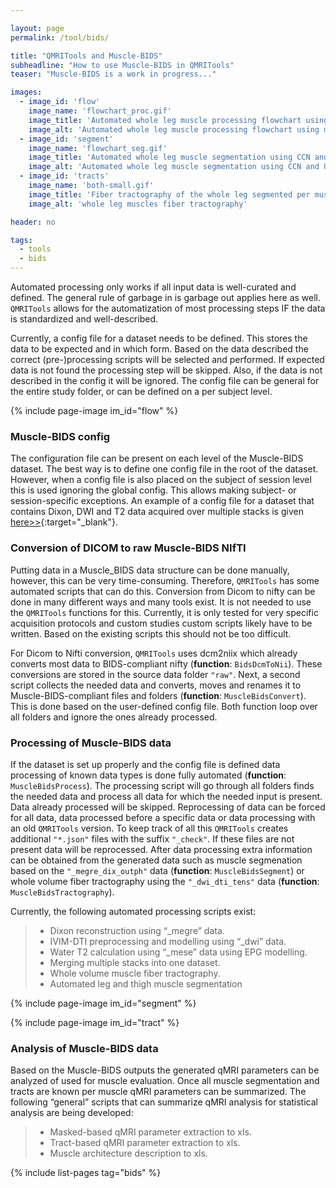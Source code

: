 ```yaml
---

layout: page
permalink: /tool/bids/

title: "QMRITools and Muscle-BIDS"
subheadline: "How to use Muscle-BIDS in QMRITools"
teaser: "Muscle-BIDS is a work in progress..."

images:
  - image_id: 'flow'
    image_name: 'flowchart_proc.gif'
    image_title: 'Automated whole leg muscle processing flowchart using muscle BIDS.'
    image_alt: 'Automated whole leg muscle processing flowchart using muscle BIDS.'
  - image_id: 'segment'
    image_name: 'flowchart_seg.gif'
    image_title: 'Automated whole leg muscle segmentation using CCN and UNET.'
    image_alt: 'Automated whole leg muscle segmentation using CCN and UNET.' 
  - image_id: 'tracts'
    image_name: 'both-small.gif'
    image_title: 'Fiber tractography of the whole leg segmented per muscle.'
    image_alt: 'whole leg muscles fiber tractography'

header: no

tags: 
  - tools
  - bids
---
```


Automated processing only works if all input data is well-curated and defined. The general rule of garbage in is garbage out applies here as well. `QMRITools` allows for the automatization of most processing steps IF the data is standardized and well-described.

Currently, a config file for a dataset needs to be defined. This stores the data to be expected and in which form. Based on the data described the correct (pre-)processing scripts will be selected and performed. If expected data is not found the processing step will be skipped. Also, if the data is not described in the config it will be ignored. The config file can be general for the entire study folder, or can be defined on a per subject level.

{% include page-image im_id="flow" %}

### Muscle-BIDS config

The configuration file can be present on each level of the Muscle-BIDS dataset. The best way is to define one config file in the root of the dataset.
However, when a config file is also placed on the subject of session level this is used ignoring the global config. This allows making subject- or session-specific exceptions.
An example of a config file for a dataset that contains Dixon, DWI and T2 data acquired over multiple stacks is given [here>>](/assets/images/config.json){:target="_blank"}.

### Conversion of DICOM to raw Muscle-BIDS NIfTI

Putting data in a Muscle_BIDS data structure can be done manually, however, this can be very time-consuming. Therefore, `QMRITools` has some automated scripts that can do this. Conversion from Dicom to nifty can be done in many different ways and many tools exist. It is not needed to use the `QMRITools` functions for this. Currently, it is only tested for very specific acquisition protocols and custom studies custom scripts likely have to be written. Based on the existing scripts this should not be too difficult.

For Dicom to Nifti conversion, `QMRITools` uses dcm2niix which already converts most data to BIDS-compliant nifty (**function**: `BidsDcmToNii`). These conversions are stored in the source data folder `"raw"`. Next, a second script collects the needed data and converts, moves and renames it to Muscle-BIDS-compliant files and folders (**function**: `MuscleBidsConvert`). This is done based on the user-defined config file. Both function loop over all folders and ignore the ones already processed.

### Processing of Muscle-BIDS data

If the dataset is set up properly and the config file is defined data processing of known data types is done fully automated (**function**: `MuscleBidsProcess`). The processing script will go through all folders finds the needed data and process all data for which the needed input is present. Data already processed will be skipped. Reprocessing of data can be forced for all data, data processed before a specific data or data processing with an old `QMRITools` version. To keep track of all this `QMRITools` creates additional `"*.json"` files with the suffix `"_check"`. If these files are not present data will be reprocessed. After data processing extra information can be obtained from the generated data such as muscle segmenation based on the `"_megre_dix_outph"` data (**function**: `MuscleBidsSegment`) or whole volume fiber tractography using the `"_dwi_dti_tens"` data (**function**: `MuscleBidsTractography`).

Currently, the following automated processing scripts exist:

> - Dixon reconstruction using “_megre” data.
> - IVIM-DTI preprocessing and modelling using “_dwi” data.
> - Water T2 calculation using “_mese” data using EPG modelling.
> - Merging multiple stacks into one dataset.
> - Whole volume muscle fiber tractography.
> - Automated leg and thigh muscle segmentation

{% include page-image im_id="segment" %}

{% include page-image im_id="tract" %}

### Analysis of Muscle-BIDS data

Based on the Muscle-BIDS outputs the generated qMRI parameters can be analyzed of used for muscle evaluation.
Once all muscle segmentation and tracts are known per muscle qMRI parameters can be summarized. 
The following “general” scripts that can summarize qMRI analysis for statistical analysis are being developed:

> - Masked-based qMRI parameter extraction to xls.
> - Tract-based qMRI parameter extraction to xls.
> - Muscle architecture description to xls.

{% include list-pages tag="bids" %}